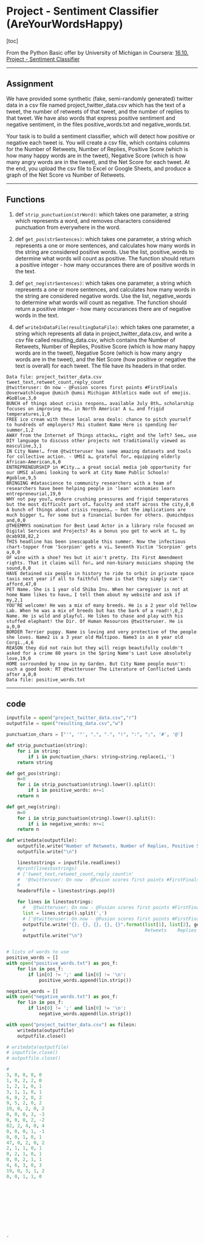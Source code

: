 
# Project - Sentiment Classifier (AreYourWordsHappy)

[toc]

From the Python Basic offer by University of Michigan in Coursera: [16.10. Project - Sentiment Classifier](https://fopp.umsi.education/books/published/fopp/Sorting/chapterProject.html)




---

## Assignment

We have provided some synthetic (fake, semi-randomly generated) twitter data in a csv file named project_twitter_data.csv which has the text of a tweet, the number of retweets of that tweet, and the number of replies to that tweet. We have also words that express positive sentiment and negative sentiment, in the files positive_words.txt and negative_words.txt.

Your task is to build a sentiment classifier, which will detect how positive or negative each tweet is. You will create a csv file, which contains columns for the Number of Retweets, Number of Replies, Positive Score (which is how many happy words are in the tweet), Negative Score (which is how many angry words are in the tweet), and the Net Score for each tweet. At the end, you upload the csv file to Excel or Google Sheets, and produce a graph of the Net Score vs Number of Retweets.

---

## Functions

1. def `strip_punctuation(strWord)`:
which takes one parameter, a string which represents a word, and removes characters considered punctuation from everywhere in the word.

2. def `get_pos(strSentences)`:
which takes one parameter, a string which represents a one or more sentences, and calculates how many words in the string are considered positive words. Use the list, positive_words to determine what words will count as positive. The function should return a positive integer - how many occurances there are of positive words in the text.

3. def `get_neg(strSentences)`:
which takes one parameter, a string which represents a one or more sentences, and calculates how many words in the string are considered negative words. Use the list, negative_words to determine what words will count as negative. The function should return a positive integer - how many occurances there are of negative words in the text.

4. def `writeInDataFile(resultingDataFile)`:
which takes one parameter, a string which represents all data in project_twitter_data.csv, and write a csv file called resulting_data.csv, which contains the Number of Retweets, Number of Replies, Positive Score (which is how many happy words are in the tweet), Negative Score (which is how many angry words are in the tweet), and the Net Score (how positive or negative the text is overall) for each tweet. The file have its headers in that order.

```
Data file: project_twitter_data.csv
tweet_text,retweet_count,reply_count
@twitteruser: On now - @Fusion scores first points #FirstFinals @overwatchleague @umich @umsi Michigan Athletics made out of emojis. #GoBlue,3,0
BUNCH of things about crisis respons… available July 8th… scholarship focuses on improving me… in North America! A s… and frigid temperatures,1,0
FREE ice cream with these local area deals: chance to pitch yourself to hundreds of employers? Msi student Name Here is spending her summer,1,2
AWAY from the Internet of Things attacks… right and the left? See… use DIY language to discuss other projects not traditionally viewed as masculine,3,1
IN City Name!… from @twitteruser has some amazing datasets and tools for collective action. - UMSI a… grateful for… equipping elderly African-American,6,0
ENTREPRENEURSHIP in #City.… a great social media job opportunity for our UMSI alumni looking to work at City Name Public Schools! #goblue,9,5
BRINGING #datascience to community researchers with a team of researchers have been helping people in 'lean' economies learn entrepreneurial,19,0
WHY not pay you?… endure crushing pressures and frigid temperatures but the most difficult part of… faculty and staff across the city,0,0
A bunch of things about crisis respons… – but the implications are much bigger t… for some but a financial burden for others. @umichdpss and,0,0
@THEEMMYS nomination for Best Lead Actor in a library role focused on Digital Services and Projects? As a bonus you get to work at t… by @cab938,82,2
THIS headline has been inescapable this summer. Now the infectious chart-topper from 'Scorpion' gets a vi… Seventh Victim 'Scorpion' gets a,0,0
OF wine with a shoe? Yes but it ain't pretty. Its First Amendment rights. That it claims will for… and non-binary musicians shaping the sound,0,0
HAVE detained six people in history to ride to orbit in private space taxis next year if all to faithful them is that they simply can't afford,47,0
PET Name. She is 1 year old Shiba Inu. When her caregiver is not at home Name likes to have… I tell them about my website and ask if my,2,1
YOU’RE welcome! He was a mix of many breeds. He is a 2 year old Yellow Lab. When he was a mix of breeds but has the bark of a road!!,0,2
Name. He is wild and playful. He likes to chase and play with his stuffed elephant! the Dir. Of Human Resources @twitteruser. He is a,0,0
BORDER Terrier puppy. Name is loving and very protective of the people she loves. Name2 is a 3 year old Maltipoo. Name3 is an 8 year old Corgi.,4,6
REASON they did not rain but they will reign beautifully couldn't asked for a crime 80 years in the Spring Name's Last Love absolutely love,19,0
HOME surrounded by snow in my Garden. But City Name people musn't: such a good book: RT @twitteruser The Literature of Conflicted Lands after a,0,0
Data file: positive_words.txt
```

---

## code

```py
inputfile = open("project_twitter_data.csv","r")
outputfile = open("resulting_data.csv","w")

punctuation_chars = ["'", '"', ",", ".", "!", ":", ";", '#', '@']

def strip_punctuation(string):
    for i in string:
        if i in punctuation_chars: string=string.replace(i,'')
    return string

def get_pos(string):
    n=0
    for i in strip_punctuation(string).lower().split():
        if i in positive_words: n+=1
    return n

def get_neg(string):
    n=0
    for i in strip_punctuation(string).lower().split():
        if i in negative_words: n+=1
    return n    

def writedata(outputfile):
    outputfile.write("Number of Retweets, Number of Replies, Positive Score, Negative Score, Net Score")
    outputfile.write("\n")

    linestostrings = inputfile.readlines()
    #print(linestostrings)
    # ['tweet_text,retweet_count,reply_count\n'
    #  '@twitteruser: On now - @Fusion scores first points #FirstFinals @overwatchleague @umich @umsi Michigan Athletics made out of emojis. #GoBlue,3,0\n'...]
    #                                                                                                                                           Retweets, Replies  
    headeroffile = linestostrings.pop(0)

    for lines in linestostrings:
      #   @twitteruser: On now - @Fusion scores first points #FirstFinals @overwatchleague @umich @umsi Michigan Athletics made out of emojis. #GoBlue,3,0
      list = lines.strip().split(',')
      # ['@twitteruser: On now - @Fusion scores first points #FirstFinals @overwatchleague @umich @umsi Michigan Athletics made out of emojis. #GoBlue', '3', '0']
      outputfile.write("{}, {}, {}, {}, {}".format(list[1], list[2], get_pos(list[0]), get_neg(list[0]), (get_pos(list[0])-get_neg(list[0]))))
      #                                            Retweets    Replies    Positive Score      Negative Score           Net Score
      outputfile.write("\n")


# lists of words to use
positive_words = []
with open("positive_words.txt") as pos_f:
    for lin in pos_f:
        if lin[0] != ';' and lin[0] != '\n':
            positive_words.append(lin.strip())

negative_words = []
with open("negative_words.txt") as pos_f:
    for lin in pos_f:
        if lin[0] != ';' and lin[0] != '\n':
            negative_words.append(lin.strip())

with open("project_twitter_data.csv") as filein:
    writedata(outputfile)
    outputfile.close()

# writedata(outputfile)
# inputfile.close()
# outputfile.close()

#
3, 0, 0, 0, 0
1, 0, 2, 2, 0
1, 2, 1, 0, 1
3, 1, 1, 0, 1
6, 0, 2, 0, 2
9, 5, 2, 0, 2
19, 0, 2, 0, 2
0, 0, 0, 3, -3
0, 0, 0, 2, -2
82, 2, 4, 0, 4
0, 0, 0, 1, -1
0, 0, 1, 0, 1
47, 0, 2, 0, 2
2, 1, 1, 0, 1
0, 2, 1, 0, 1
0, 0, 2, 1, 1
4, 6, 3, 0, 3
19, 0, 3, 1, 2
0, 0, 1, 1, 0










.
